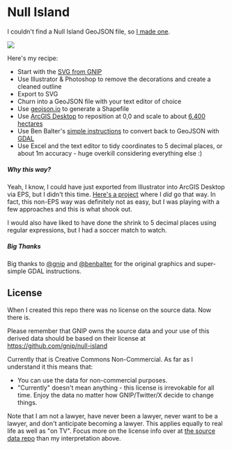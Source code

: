 # Null Island
I couldn't find a Null Island GeoJSON file, so [I made one](GeoJSON/null-island.geo.json).

![](readme-res/start-and-finish.png)

Here's my recipe:

* Start with the [SVG from GNIP](https://github.com/gnip/null-island)
* Use Illustrator & Photoshop to remove the decorations and create a cleaned outline
* Export to SVG
* Churn into a GeoJSON file with your text editor of choice
* Use [geojson.io](http://geojson.io) to generate a Shapefile
* Use [ArcGIS Desktop](http://www.esri.com/software/arcgis/arcgis-for-desktop) to reposition at 0,0 and scale to about [6,400 hectares](http://www.nullisland.com/geography.html)
* Use Ben Balter's [simple instructions](http://ben.balter.com/2013/06/26/how-to-convert-shapefiles-to-geojson-for-use-on-github/) to convert back to GeoJSON with [GDAL](http://www.gdal.org)
* Use Excel and the text editor to tidy coordinates to 5 decimal places, or about 1m accuracy - huge overkill considering everything else :)

##### Why this way?
Yeah, I know, I could have just exported from Illustrator into ArcGIS Desktop via EPS, but I didn't this time. [Here's a project](https://github.com/nixta/ahc) where I *did* go that way. In fact, this non-EPS way was definitely not as easy, but I was playing with a few approaches and this is what shook out.

I would also have liked to have done the shrink to 5 decimal places using regular expressions, but I had a soccer match to watch.

##### Big Thanks
Big thanks to [@gnip](https://github.com/gnip) and [@benbalter](https://github.com/benbalter) for the original graphics and super-simple GDAL instructions.

## License
When I created this repo there was no license on the source data. Now there is.

Please remember that GNIP owns the source data and your use of this derived data should be based on their license at https://github.com/gnip/null-island

Currently that is Creative Commons Non-Commercial. As far as I understand it this means that:

- You can use the data for non-commercial purposes.
- "Currently" doesn't mean anything - this license is irrevokable for all time. Enjoy the data no matter how GNIP/Twitter/X decide to change things.

Note that I am not a lawyer, have never been a lawyer, never want to be a lawyer, and don't anticipate becoming a lawyer. This applies equally to real life as well as "on TV". Focus more on the license info over at [the source data repo](https://github.com/gnip/null-island) than my interpretation above.
